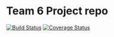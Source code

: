 # Team 6 Project repo

[![Build Status](https://app.travis-ci.com/gcivil-nyu-org/Wednesday-Fall2023-Team-6.svg?branch=develop)](https://app.travis-ci.com/gcivil-nyu-org/Wednesday-Fall2023-Team-6)
[![Coverage Status](https://coveralls.io/repos/github/gcivil-nyu-org/Wednesday-Fall2023-Team-6/badge.svg?branch=master)](https://coveralls.io/github/gcivil-nyu-org/Wednesday-Fall2023-Team-6?branch=master)

